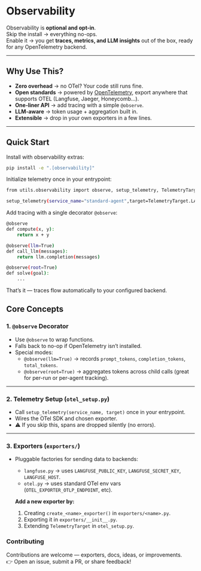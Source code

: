 # Observability  

Observability is **optional and opt-in**.  
Skip the install → everything no-ops.  
Enable it → you get **traces, metrics, and LLM insights** out of the box, ready for any OpenTelemetry backend.  

---
## Why Use This?

- **Zero overhead** → no OTel? Your code still runs fine.  
- **Open standards** → powered by [OpenTelemetry](https://opentelemetry.io/), export anywhere that supports OTEL (Langfuse, Jaeger, Honeycomb…).  
- **One-liner API** → add tracing with a simple `@observe`.
- **LLM-aware** → token usage + aggregation built in.  
- **Extensible** → drop in your own exporters in a few lines.  

---

##  Quick Start  

Install with observability extras:  

```bash
pip install -e ".[observability]"
```

Initialize telemetry once in your entrypoint:
```bash
from utils.observability import observe, setup_telemetry, TelemetryTarget

setup_telemetry(service_name="standard-agent",target=TelemetryTarget.LANGFUSE)  # or TelemetryTarget.OTEL
```

Add tracing with a single decorator `@observe`:
```bash
@observe
def compute(x, y):
    return x + y

@observe(llm=True)
def call_llm(messages):
    return llm.completion(messages)

@observe(root=True)
def solve(goal):
    ...
```

That’s it — traces flow automatically to your configured backend.

## Core Concepts

### 1. `@observe` Decorator
- Use `@observe` to wrap functions.  
- Falls back to no-op if OpenTelemetry isn’t installed.  
- Special modes:  
  - `@observe(llm=True)` → records `prompt_tokens`, `completion_tokens`, `total_tokens`.  
  - `@observe(root=True)` → aggregates tokens across child calls (great for per-run or per-agent tracking).  

---

### 2. Telemetry Setup (`otel_setup.py`)
- Call `setup_telemetry(service_name, target)` once in your entrypoint.  
- Wires the OTel SDK and chosen exporter.  
- ⚠️ If you skip this, spans are dropped silently (no errors).  

---

### 3. Exporters (`exporters/`)
- Pluggable factories for sending data to backends:  
  - `langfuse.py` → uses `LANGFUSE_PUBLIC_KEY`, `LANGFUSE_SECRET_KEY`, `LANGFUSE_HOST`.  
  - `otel.py` → uses standard OTel env vars (`OTEL_EXPORTER_OTLP_ENDPOINT`, etc).  


   **Add a new exporter by:**  
   1. Creating `create_<name>_exporter()` in `exporters/<name>.py`.  
   2. Exporting it in `exporters/__init__.py`.  
   3. Extending `TelemetryTarget` in `otel_setup.py`.  


### Contributing  

Contributions are welcome — exporters, docs, ideas, or improvements.  
👉 Open an issue, submit a PR, or share feedback!  

